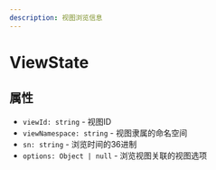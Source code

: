 ```yaml
---
description: 视图浏览信息
---
```


# ViewState

## 属性

* `viewId: string` - 视图ID
* `viewNamespace: string` - 视图隶属的命名空间
* `sn: string` - 浏览时间的36进制
* `options: Object | null` - 浏览视图关联的视图选项

